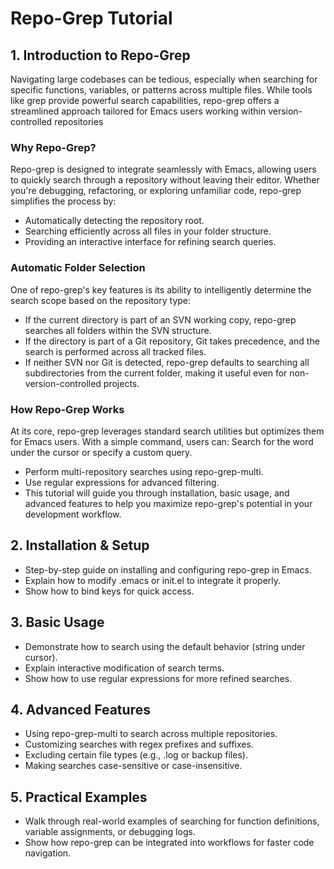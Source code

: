 # Repo-Grep Tutorial

## 1. Introduction to Repo-Grep

Navigating large codebases can be tedious, especially when searching for specific functions, variables, or patterns across multiple files. While tools like grep provide powerful search capabilities, repo-grep offers a streamlined approach tailored for Emacs users working within version-controlled repositories

### Why Repo-Grep?

Repo-grep is designed to integrate seamlessly with Emacs, allowing users to quickly search through a repository without leaving their editor. Whether you're debugging, refactoring, or exploring unfamiliar code, repo-grep simplifies the process by:

* Automatically detecting the repository root.
* Searching efficiently across all files in your folder structure.
* Providing an interactive interface for refining search queries.

### Automatic Folder Selection

One of repo-grep's key features is its ability to intelligently determine the search scope based on the repository type:

* If the current directory is part of an SVN working copy, repo-grep searches all folders within the SVN structure.
* If the directory is part of a Git repository, Git takes precedence, and the search is performed across all tracked files.
* If neither SVN nor Git is detected, repo-grep defaults to searching all subdirectories from the current folder, making it useful even for non-version-controlled projects.

### How Repo-Grep Works

At its core, repo-grep leverages standard search utilities but optimizes them for Emacs users. With a simple command, users can:
Search for the word under the cursor or specify a custom query.

* Perform multi-repository searches using repo-grep-multi.
* Use regular expressions for advanced filtering.
* This tutorial will guide you through installation, basic usage, and advanced features to help you maximize repo-grep's potential in your development workflow.

## 2. Installation & Setup

- Step-by-step guide on installing and configuring repo-grep in Emacs.
- Explain how to modify .emacs or init.el to integrate it properly.
- Show how to bind keys for quick access.

## 3. Basic Usage
 
- Demonstrate how to search using the default behavior (string under cursor).
- Explain interactive modification of search terms.
- Show how to use regular expressions for more refined searches.

## 4. Advanced Features

- Using repo-grep-multi to search across multiple repositories.
- Customizing searches with regex prefixes and suffixes.
- Excluding certain file types (e.g., .log or backup files).
- Making searches case-sensitive or case-insensitive.

## 5. Practical Examples
- Walk through real-world examples of searching for function definitions, variable assignments, or debugging logs.
- Show how repo-grep can be integrated into workflows for faster code navigation.
